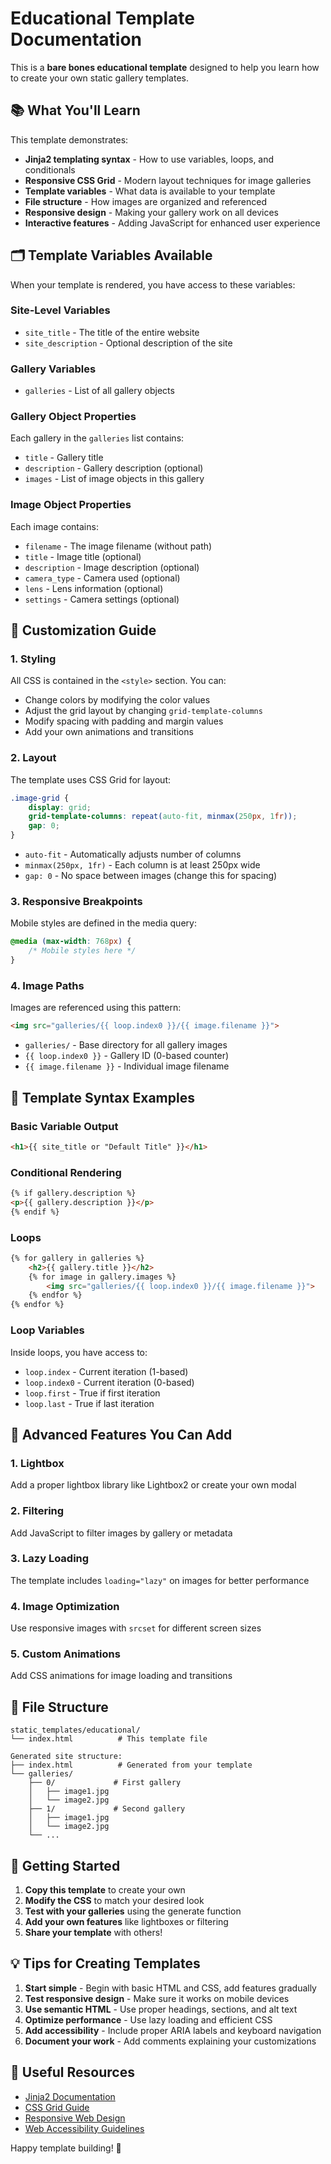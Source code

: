 # Educational Template Documentation

This is a **bare bones educational template** designed to help you learn how to create your own static gallery templates.

## 📚 What You'll Learn

This template demonstrates:

- **Jinja2 templating syntax** - How to use variables, loops, and conditionals
- **Responsive CSS Grid** - Modern layout techniques for image galleries
- **Template variables** - What data is available to your template
- **File structure** - How images are organized and referenced
- **Responsive design** - Making your gallery work on all devices
- **Interactive features** - Adding JavaScript for enhanced user experience

## 🗂️ Template Variables Available

When your template is rendered, you have access to these variables:

### Site-Level Variables
- `site_title` - The title of the entire website
- `site_description` - Optional description of the site

### Gallery Variables
- `galleries` - List of all gallery objects

### Gallery Object Properties
Each gallery in the `galleries` list contains:
- `title` - Gallery title
- `description` - Gallery description (optional)
- `images` - List of image objects in this gallery

### Image Object Properties
Each image contains:
- `filename` - The image filename (without path)
- `title` - Image title (optional)
- `description` - Image description (optional)
- `camera_type` - Camera used (optional)
- `lens` - Lens information (optional)
- `settings` - Camera settings (optional)

## 🎨 Customization Guide

### 1. Styling
All CSS is contained in the `<style>` section. You can:
- Change colors by modifying the color values
- Adjust the grid layout by changing `grid-template-columns`
- Modify spacing with padding and margin values
- Add your own animations and transitions

### 2. Layout
The template uses CSS Grid for layout:
```css
.image-grid {
    display: grid;
    grid-template-columns: repeat(auto-fit, minmax(250px, 1fr));
    gap: 0;
}
```

- `auto-fit` - Automatically adjusts number of columns
- `minmax(250px, 1fr)` - Each column is at least 250px wide
- `gap: 0` - No space between images (change this for spacing)

### 3. Responsive Breakpoints
Mobile styles are defined in the media query:
```css
@media (max-width: 768px) {
    /* Mobile styles here */
}
```

### 4. Image Paths
Images are referenced using this pattern:
```html
<img src="galleries/{{ loop.index0 }}/{{ image.filename }}">
```

- `galleries/` - Base directory for all gallery images
- `{{ loop.index0 }}` - Gallery ID (0-based counter)
- `{{ image.filename }}` - Individual image filename

## 🔧 Template Syntax Examples

### Basic Variable Output
```html
<h1>{{ site_title or "Default Title" }}</h1>
```

### Conditional Rendering
```html
{% if gallery.description %}
<p>{{ gallery.description }}</p>
{% endif %}
```

### Loops
```html
{% for gallery in galleries %}
    <h2>{{ gallery.title }}</h2>
    {% for image in gallery.images %}
        <img src="galleries/{{ loop.index0 }}/{{ image.filename }}">
    {% endfor %}
{% endfor %}
```

### Loop Variables
Inside loops, you have access to:
- `loop.index` - Current iteration (1-based)
- `loop.index0` - Current iteration (0-based)
- `loop.first` - True if first iteration
- `loop.last` - True if last iteration

## 🚀 Advanced Features You Can Add

### 1. Lightbox
Add a proper lightbox library like Lightbox2 or create your own modal

### 2. Filtering
Add JavaScript to filter images by gallery or metadata

### 3. Lazy Loading
The template includes `loading="lazy"` on images for better performance

### 4. Image Optimization
Use responsive images with `srcset` for different screen sizes

### 5. Custom Animations
Add CSS animations for image loading and transitions

## 📁 File Structure

```
static_templates/educational/
└── index.html          # This template file

Generated site structure:
├── index.html          # Generated from your template
└── galleries/
    ├── 0/             # First gallery
    │   ├── image1.jpg
    │   └── image2.jpg
    ├── 1/             # Second gallery
    │   ├── image1.jpg
    │   └── image2.jpg
    └── ...
```

## 🎯 Getting Started

1. **Copy this template** to create your own
2. **Modify the CSS** to match your desired look
3. **Test with your galleries** using the generate function
4. **Add your own features** like lightboxes or filtering
5. **Share your template** with others!

## 💡 Tips for Creating Templates

1. **Start simple** - Begin with basic HTML and CSS, add features gradually
2. **Test responsive design** - Make sure it works on mobile devices
3. **Use semantic HTML** - Use proper headings, sections, and alt text
4. **Optimize performance** - Use lazy loading and efficient CSS
5. **Add accessibility** - Include proper ARIA labels and keyboard navigation
6. **Document your work** - Add comments explaining your customizations

## 🔗 Useful Resources

- [Jinja2 Documentation](https://jinja.palletsprojects.com/)
- [CSS Grid Guide](https://css-tricks.com/snippets/css/complete-guide-grid/)
- [Responsive Web Design](https://developer.mozilla.org/en-US/docs/Learn/CSS/CSS_layout/Responsive_Design)
- [Web Accessibility Guidelines](https://www.w3.org/WAI/WCAG21/quickref/)

Happy template building! 🎨
